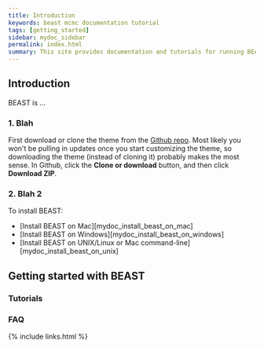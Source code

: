 ```yaml
---
title: Introduction
keywords: beast mcmc documentation tutorial
tags: [getting_started]
sidebar: mydoc_sidebar
permalink: index.html
summary: This site provides documentation and tutorials for running BEAST.
---
```


## Introduction

BEAST is ...

### 1. Blah

First download or clone the theme from the [Github repo](https://github.com/tomjohnson1492/documentation-theme-jekyll). Most likely you won't be pulling in updates once you start customizing the theme, so downloading the theme (instead of cloning it) probably makes the most sense. In Github, click the **Clone or download** button, and then click **Download ZIP**.

### 2. Blah 2

To install BEAST:

* [Install BEAST on Mac][mydoc_install_beast_on_mac]
* [Install BEAST on Windows][mydoc_install_beast_on_windows]
* [Install BEAST on UNIX/Linux or Mac command-line][mydoc_install_beast_on_unix]

## Getting started with BEAST

### Tutorials

### FAQ


{% include links.html %}

